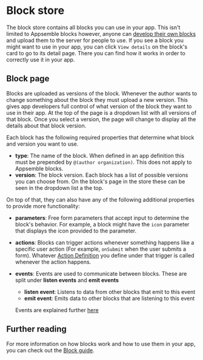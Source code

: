 # Block store

The block store contains all blocks you can use in your app. This isn't limited to Appsemble blocks
however, anyone can [develop their own blocks](../04-development/developing-blocks.md) and upload
them to the server for people to use. If you see a block you might want to use in your app, you can
click `View details` on the block's card to go to its detail page. There you can find how it works
in order to correctly use it in your app.

## Block page

Blocks are uploaded as versions of the block. Whenever the author wants to change something about
the block they must upload a new version. This gives app developers full control of what version of
the block they want to use in their app. At the top of the page is a dropdown list with all versions
of that block. Once you select a version, the page will change to display all the details about that
block version.

Each block has the following required properties that determine what block and version you want to
use.

- **type**: The name of the block. When defined in an app definition this must be prepended by
  `@(author organization)`. This does not apply to Appsemble blocks.
- **version**: The block version. Each block has a list of possible versions you can choose from. On
  the block's page in the store these can be seen in the dropdown list a the top.

On top of that, they can also have any of the following additional properties to provide more
functionality:

- **parameters**: Free form parameters that accept input to determine the block's behavior. For
  example, a block might have the `icon` parameter that displays the icon provided to the parameter.
- **actions**: Blocks can trigger actions whenever something happens like a specific user action
  (For example, `onSubmit` when the user submits a form). Whatever
  [Action Definition](../06-actions/index.mdx) you define under that trigger is called whenever the
  action happens.
- **events**: Events are used to communicate between blocks. These are split under **listen events**
  and **emit events**

  - **listen event**: Listens to data from other blocks that emit to this event
  - **emit event**: Emits data to other blocks that are listening to this event

  Events are explained further [here](../03-guides/events.md)

## Further reading

For more information on how blocks work and how to use them in your app, you can check out the
[Block guide](../02-app/blocks.md).
